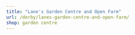 ```yaml
---
title: "Lane's Garden Centre and Open Farm"
url: /derby/lanes-garden-centre-and-open-farm/
shop: garden centre
---
```

